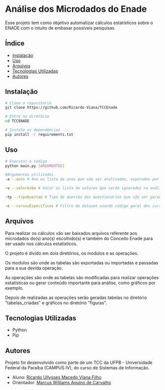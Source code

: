 # Análise dos Microdados do Enade

Esse projeto tem como objetivo automatizar cálculos estatísticos sobre o ENADE com o intuito de embasar possíveis pesquisas.

## Índice
- [Instalação](#instalação)
- [Uso](#uso)
- [Arquivos](#arquivos)
- [Tecnologias Utilizadas](#tecnologias-utilizadas)
- [Autores](#autores)

## Instalação
```bash
# Clone o repositório
git clone https://github.com/Ricardo-Viana/TCCEnade

# Entre no diretório
cd TCCENADE

# Instale as dependências
pip install -r requirements.txt
```

## Uso

```bash
# Executar o código
python main.py [ARGUMENTOS]

#Argumentos utilizados
-a --anos # Ano ou lista de anos que vão ser analisados, separados por espaço. Argumento Obrigatório

-v --valoresNa # Valor ou lista de valores que serão ignorados na análise. Argumento Opcional

-tp --tipoQuestao # Tipo de questão dos questionários que vão ser gerados os relatórios. Argumento Obrigatório 

-c --cursosEspecificos # Filtro do dataset usando código geral dos cursos, usando como base o Cine Rótulo. Argumento Opcional
```

## Arquivos
Para realizar os cálculos vão ser baixados arquivos referente aos microdados do(s) ano(s) escolhido(s) e também do Conceito Enade para ser usado nos cálculos estatísticos.

O projeto é divido em dois diretórios, os modulos e as operações. 

Os modulos são onde as tabelas são exportadas ou importadas e passadas para a sua devida operação. 

As operações são onde as tabelas são modificadas para realizar operações estatísticas ou gerar conteúdo importante para análise, como gráficos por exemplo.

Depois de realizadas as operações serão geradas tabelas no diretório "tabelas_criadas" e gráficos no diretório "figuras".



## Tecnologias Utilizadas

- Python
- Pip

## Autores

Projeto foi desenvolvido como parte de um TCC da UFPB - Universidade Federal da Paraíba (CAMPUS IV), do curso de Sistemas de Informação.

- Aluno: [Ricardo Ullysses Macedo Viana Filho](#https://github.com/Ricardo-Viana)
- Orientador: [Marcus Williams Aquino de Carvalho](#https://github.com/marcuswac)